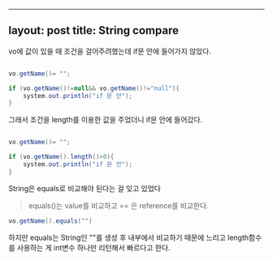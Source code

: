  ---
layout: post
title: String compare
---

vo에 값이 있을 때 조건을 걸어주려했는데
if문 안에 들어가지 않았다.


```java

vo.getName()= "";

if (vo.getName()!=null&& vo.getName()!="null"){
    system.out.println("if 문 안");
}

```

그래서 조건을 length를 이용한 값을 주었더니 
if문 안에 들어갔다.


```java

vo.getName()= "";

if (vo.getName().length()>0){
    system.out.println("if 문 안");
}

```


String은 equals로 비교해야 된다는 걸 잊고 있었다 


>equals()는 value를 비교하고
>== 은 reference를 비교한다.


```java
vo.getName().equals("")
```



하지만 equals는 String인 ""를 생성 후 내부에서 비교하기 때문에 느리고
length함수를 사용하는 게 int변수 하나만 리턴해서 빠르다고 한다.

